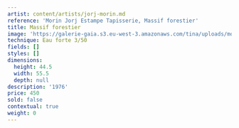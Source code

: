```yaml
---
artist: content/artists/jorj-morin.md
reference: 'Morin Jorj Estampe Tapisserie, Massif forestier'
title: Massif forestier
image: 'https://galerie-gaia.s3.eu-west-3.amazonaws.com/tina/uploads/morin-jorj-estampe-tapisserie/galerie-gaia-jorj-morin-massif forestier.JPG'
technique: Eau forte 3/50
fields: []
styles: []
dimensions:
  height: 44.5
  width: 55.5
  depth: null
description: '1976'
price: 450
sold: false
contextual: true
weight: 0
---
```


